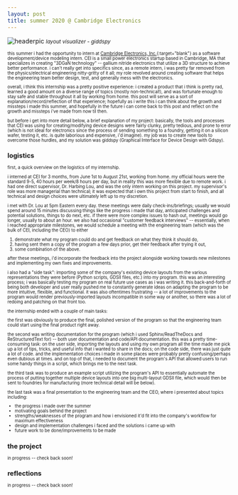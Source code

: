 ```yaml
---
layout: post
title: summer 2020 @ Cambridge Electronics
---
```


![headerpic](/assets/images/ceiheader.PNG)
<small>*layout visualizer - giddspy*<small>

this summer i had the opportunity to intern at [Cambridge Electronics, Inc.](http://www.gantechnology.com/){:target="blank"} as a software development/device modeling intern. CEI is a small power electronics startup based in Cambridge, MA that specializes in creating "3DGaN technology" -- gallium nitride electronics that utilize a 3D structure to achieve better performance. i can't really get into specifics since, as a remote intern, i was pretty far removed from the physics/electrical engineering nitty-gritty of it all; my role revolved around creating software that helps the engineering team better design, test, and generally mess with the electronics.

overall, i think this internship was a pretty positive experience: i created a product that i think is pretty rad, learned a good amount on a diverse range of topics (mostly non-technical!), and was fortunate enough to stay safe and stable throughout it all by working from home. this post will serve as a sort of explanation/record/reflection of that experience; hopefully as i write this i can think about the growth and missteps i made this summer, and hopefully in the future i can come back to this post and reflect on the growth and missteps i've made from now til then.

but before i get into more detail below, a brief explanation of my project: basically, the tools and processes that CEI was using for creating/modifying device designs were fairly clunky, pretty tedious, and prone to error (which is not ideal for electronics since the process of sending something to a foundry, getting it on a silicon wafer, testing it, etc. is quite laborious and expensive, i'd imagine). my job was to create new tools to overcome those hurdles, and my solution was giddspy (Graphical Interface for Device Design with Gdspy).

logistics
---------

first, a quick overview on the logistics of my internship.

i interned at CEI for 3 months, from June 1st to August 21st, working from home. my official hours were the standard 9-5, 40 hours per week/8 hours per day, but in reality this was more flexible due to remote work. i had one direct supervisor, Dr. Harbing Lou, and was the only intern working on this project. my supervisor's role was more managerial than technical; it was expected that i own this project from start to finish, and all technical and design choices were ultimately left up to my discretion.

i met with Dr. Lou at 5pm Eastern every day. these meetings were daily check-ins/briefings; usually we would spend around 15 minutes discussing things like the progress i made that day, anticipated challenges and potential solutions, things to do next, etc. if there were more complex issues to hash out, meetings would go longer, usually to about an hour. we also had occasional "customer feedback interviews" -- essentially, when i reached appropriate milestones, we would schedule a meeting with the engineering team (which was the bulk of CEI, including the CEO) to either

1. demonstrate what my program could do and get feedback on what they think it should do,
2. having sent them a copy of the program a few days prior, get their feedback after trying it out,
3. some combination of the above.

after these meetings, i'd incorporate the feedback into the project alongside working towards new milestones and implementing my own fixes and improvements. 

i also had a "side task": importing some of the company's existing device layouts from the various representations they were before (Python scripts, GDSII files, etc.) into my program. this was an interesting process; i was basically testing my program on real future use cases as i was writing it. this back-and-forth of being both developer and user really pushed me to constantly generate ideas on adapting the program to be more intuitive, flexible, and functional. it was also oftentimes frustrating -- a lot of improvements to the program would render previously-imported layouts incompatible in some way or another, so there was a lot of redoing and patching on that front too.

the internship ended with a couple of main tasks:

the first was obviously to produce the final, polished version of the program so that the engineering team could start using the final product right away.

the second was writing documentation for the program (which i used Sphinx/ReadTheDocs and ReStructuredText for) -- both user documentation and code/API documentation. this was a pretty time-consuming task: on the user side, importing the layouts and using my own program all the time made me pick up a lot of tips, tricks, and useful info that i wanted to share in the docs; on the code side, there was just quite a lot of code. and the implementation choices i made in some places were probably pretty confusing/perhaps even dubious at times. and on top of that, i needed to document the program's API that allowed users to run some handy things in a script, which brings me to the next task.

the third task was to produce an example script utilizing the program's API to essentially automate the process of putting together multiple device layouts into one big multi-layout GDSII file, which would then be sent to foundries for manufacturing (more technical detail will be below).

the last task was a final presentation to the engineering team and the CEO, where i presented about topics including:

- the progress i made over the summer
- motivating goals behind the project
- strengths/weaknesses of the program and how i envisioned it'd fit into the company's workflow for maximum effectiveness
- design and implementation challenges i faced and the solutions i came up with
- future work to be done/improvements to be made


the project
-----------

in progress -- check back soon!

reflections
-----------

in progress -- check back soon!
